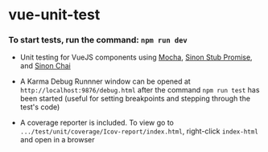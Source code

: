 # vue-unit-test

### To start tests, run the command: `npm run dev`

- Unit testing for VueJS components using [Mocha](https://github.com/mochajs/mocha), [Sinon Stub Promise](https://github.com/substantial/sinon-stub-promise), and [Sinon Chai](https://github.com/domenic/sinon-chai)

- A Karma Debug Runnner window can be opened at `http://localhost:9876/debug.html` after the command `npm run test` has been started (useful for setting breakpoints and stepping through the test's code)

- A coverage reporter is included. To view go to `.../test/unit/coverage/Icov-report/index.html`, right-click `index-html` and open in a browser